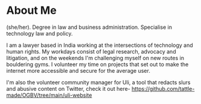 
# About Me
(she/her). Degree in law and business administration. Specialise in technology law and policy.

I am a lawyer based in India working at the intersections of technology and human rights. My workdays consist of legal research, advocacy and litigation, and on the weekends I'm challenging myself on new routes in bouldering gyms. I volunteer my time on projects that set out to make the internet more accessible and secure for the average user. 

I'm also the volunteer community manager for Uli, a tool that redacts slurs and abusive content on Twitter, check it out here- https://github.com/tattle-made/OGBV/tree/main/uli-website
